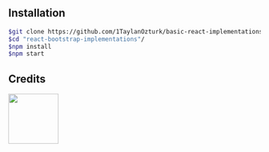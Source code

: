 ## Installation
```bash
$git clone https://github.com/1TaylanOzturk/basic-react-implementations.git
$cd "react-bootstrap-implementations"/
$npm install
$npm start
```

## Credits
<img src="https://avatars.githubusercontent.com/u/81323808?v=4" width="100px"></img>
